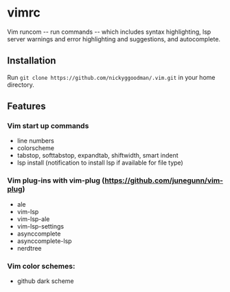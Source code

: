 # vimrc
Vim runcom -- run commands -- which includes syntax highlighting, lsp server warnings and error highlighting and suggestions, and autocomplete.

## Installation
Run `git clone https://github.com/nickyggoodman/.vim.git` in your home directory.

## Features
### Vim start up commands
- line numbers
- colorscheme
- tabstop, softtabstop, expandtab, shiftwidth, smart indent
- lsp install (notification to install lsp if available for file type)

### Vim plug-ins with vim-plug (https://github.com/junegunn/vim-plug)
- ale
- vim-lsp
- vim-lsp-ale
- vim-lsp-settings
- asynccomplete
- asynccomplete-lsp
- nerdtree

### Vim color schemes:
- github dark scheme



